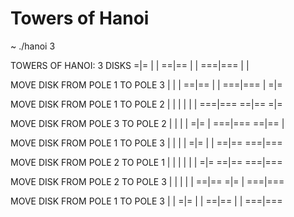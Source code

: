 # Towers of Hanoi

~ ./hanoi 3

TOWERS OF HANOI: 3 DISKS
  =|=      |       |
 ==|==     |       |
===|===    |       |

MOVE DISK FROM POLE 1 TO POLE 3
   |       |       |
 ==|==     |       |
===|===    |      =|=

MOVE DISK FROM POLE 1 TO POLE 2
   |       |       |
   |       |       |
===|===  ==|==    =|=

MOVE DISK FROM POLE 3 TO POLE 2
   |       |       |
   |      =|=      |
===|===  ==|==     |

MOVE DISK FROM POLE 1 TO POLE 3
   |       |       |
   |      =|=      |
   |     ==|==  ===|===

MOVE DISK FROM POLE 2 TO POLE 1
   |       |       |
   |       |       |
  =|=    ==|==  ===|===

MOVE DISK FROM POLE 2 TO POLE 3
   |       |       |
   |       |     ==|==
  =|=      |    ===|===

MOVE DISK FROM POLE 1 TO POLE 3
   |       |      =|=
   |       |     ==|==
   |       |    ===|===
